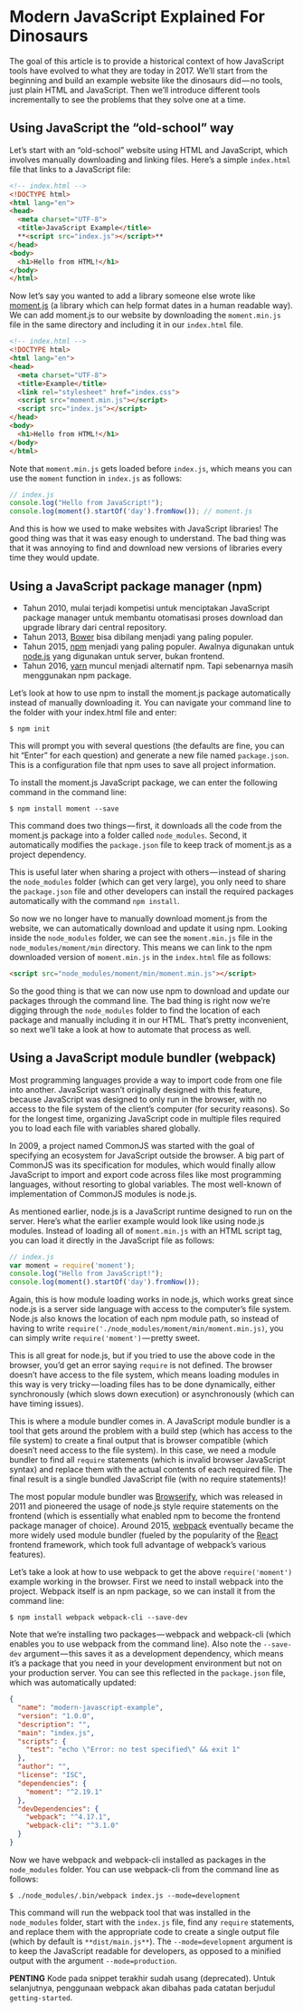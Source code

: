 # Modern JavaScript Explained For Dinosaurs
The goal of this article is to provide a historical context of how JavaScript tools have evolved to what they are today in 2017. We’ll start from the beginning and build an example website like the dinosaurs did — no tools, just plain HTML and JavaScript. Then we’ll introduce different tools incrementally to see the problems that they solve one at a time.

## Using JavaScript the “old-school” way
Let’s start with an “old-school” website using HTML and JavaScript, which involves manually downloading and linking files. Here’s a simple `index.html` file that links to a JavaScript file:

``` html
<!-- index.html -->  
<!DOCTYPE html>  
<html lang="en">  
<head>  
  <meta charset="UTF-8">  
  <title>JavaScript Example</title>  
  **<script src="index.js"></script>**  
</head>  
<body>  
  <h1>Hello from HTML!</h1>  
</body>  
</html>
```

Now let’s say you wanted to add a library someone else wrote like [moment.js](https://momentjs.com/) (a library which can help format dates in a human readable way). We can add moment.js to our website by downloading the `moment.min.js` file in the same directory and including it in our `index.html` file.

``` html
<!-- index.html -->  
<!DOCTYPE html>  
<html lang="en">  
<head>  
  <meta charset="UTF-8">  
  <title>Example</title>  
  <link rel="stylesheet" href="index.css">  
  <script src="moment.min.js"></script>
  <script src="index.js"></script>  
</head>  
<body>  
  <h1>Hello from HTML!</h1>  
</body>  
</html>
```

Note that `moment.min.js` gets loaded before `index.js`, which means you can use the `moment` function in `index.js` as follows:

``` js
// index.js  
console.log("Hello from JavaScript!");  
console.log(moment().startOf('day').fromNow()); // moment.js
```

And this is how we used to make websites with JavaScript libraries! The good thing was that it was easy enough to understand. The bad thing was that it was annoying to find and download new versions of libraries every time they would update.

## Using a JavaScript package manager (npm)

- Tahun 2010, mulai terjadi kompetisi untuk menciptakan JavaScript package manager untuk membantu otomatisasi proses download dan upgrade library dari central repository.
- Tahun 2013, [Bower](https://bower.io/) bisa dibilang menjadi yang paling populer.
- Tahun 2015, [npm](https://www.npmjs.com/) menjadi yang paling populer. Awalnya digunakan untuk [node.js](https://nodejs.org/en/) yang digunakan untuk server, bukan frontend.
- Tahun 2016, [yarn](https://yarnpkg.com/en/) muncul menjadi alternatif npm. Tapi sebenarnya masih menggunakan npm package.

Let’s look at how to use npm to install the moment.js package automatically instead of manually downloading it. You can navigate your command line to the folder with your index.html file and enter:

```
$ npm init
```

This will prompt you with several questions (the defaults are fine, you can hit “Enter” for each question) and generate a new file named `package.json`. This is a configuration file that npm uses to save all project information.

To install the moment.js JavaScript package, we can enter the following command in the command line:

```
$ npm install moment --save
```

This command does two things — first, it downloads all the code from the moment.js package into a folder called `node_modules`. Second, it automatically modifies the `package.json` file to keep track of moment.js as a project dependency.

This is useful later when sharing a project with others — instead of sharing the `node_modules` folder (which can get very large), you only need to share the `package.json` file and other developers can install the required packages automatically with the command `npm install`.

So now we no longer have to manually download moment.js from the website, we can automatically download and update it using npm. Looking inside the `node_modules` folder, we can see the `moment.min.js` file in the `node_modules/moment/min` directory. This means we can link to the npm downloaded version of `moment.min.js` in the `index.html` file as follows:

``` html
<script src="node_modules/moment/min/moment.min.js"></script>
```

So the good thing is that we can now use npm to download and update our packages through the command line. The bad thing is right now we’re digging through the `node_modules` folder to find the location of each package and manually including it in our HTML. That’s pretty inconvenient, so next we’ll take a look at how to automate that process as well.

## Using a JavaScript module bundler (webpack)
Most programming languages provide a way to import code from one file into another. JavaScript wasn’t originally designed with this feature, because JavaScript was designed to only run in the browser, with no access to the file system of the client’s computer (for security reasons). So for the longest time, organizing JavaScript code in multiple files required you to load each file with variables shared globally.

In 2009, a project named CommonJS was started with the goal of specifying an ecosystem for JavaScript outside the browser. A big part of CommonJS was its specification for modules, which would finally allow JavaScript to import and export code across files like most programming languages, without resorting to global variables. The most well-known of implementation of CommonJS modules is node.js.

As mentioned earlier, node.js is a JavaScript runtime designed to run on the server. Here’s what the earlier example would look like using node.js modules. Instead of loading all of `moment.min.js` with an HTML script tag, you can load it directly in the JavaScript file as follows:

``` js
// index.js  
var moment = require('moment');
console.log("Hello from JavaScript!");  
console.log(moment().startOf('day').fromNow());
```

Again, this is how module loading works in node.js, which works great since node.js is a server side language with access to the computer’s file system. Node.js also knows the location of each npm module path, so instead of having to write `require('./node_modules/moment/min/moment.min.js)`, you can simply write `require('moment')` — pretty sweet.

This is all great for node.js, but if you tried to use the above code in the browser, you’d get an error saying `require` is not defined. The browser doesn’t have access to the file system, which means loading modules in this way is very tricky — loading files has to be done dynamically, either synchronously (which slows down execution) or asynchronously (which can have timing issues).

This is where a module bundler comes in. A JavaScript module bundler is a tool that gets around the problem with a build step (which has access to the file system) to create a final output that is browser compatible (which doesn’t need access to the file system). In this case, we need a module bundler to find all `require` statements (which is invalid browser JavaScript syntax) and replace them with the actual contents of each required file. The final result is a single bundled JavaScript file (with no require statements)!

The most popular module bundler was [Browserify](http://browserify.org/), which was released in 2011 and pioneered the usage of node.js style require statements on the frontend (which is essentially what enabled npm to become the frontend package manager of choice). Around 2015, [webpack](https://webpack.github.io/) eventually became the more widely used module bundler (fueled by the popularity of the [React](https://reactjs.org/) frontend framework, which took full advantage of webpack’s various features).

Let’s take a look at how to use webpack to get the above `require('moment')` example working in the browser. First we need to install webpack into the project. Webpack itself is an npm package, so we can install it from the command line:

```
$ npm install webpack webpack-cli --save-dev
```

Note that we’re installing two packages — webpack and webpack-cli (which enables you to use webpack from the command line). Also note the `--save-dev` argument — this saves it as a development dependency, which means it’s a package that you need in your development environment but not on your production server. You can see this reflected in the `package.json` file, which was automatically updated:

``` json
{  
  "name": "modern-javascript-example",  
  "version": "1.0.0",  
  "description": "",  
  "main": "index.js",  
  "scripts": {  
    "test": "echo \"Error: no test specified\" && exit 1"  
  },  
  "author": "",  
  "license": "ISC",  
  "dependencies": {  
    "moment": "^2.19.1"  
  },  
  "devDependencies": {  
    "webpack": "^4.17.1",  
    "webpack-cli": "^3.1.0"  
  }
}
```

Now we have webpack and webpack-cli installed as packages in the `node_modules` folder. You can use webpack-cli from the command line as follows:

```
$ ./node_modules/.bin/webpack index.js --mode=development
```

This command will run the webpack tool that was installed in the `node_modules` folder, start with the `index.js` file, find any `require` statements, and replace them with the appropriate code to create a single output file (which by default is `**dist/main.js**`). The `--mode=development` argument is to keep the JavaScript readable for developers, as opposed to a minified output with the argument `--mode=production`.

**PENTING**
Kode pada snippet terakhir sudah usang (deprecated). Untuk selanjutnya, penggunaan webpack akan dibahas pada catatan berjudul `getting-started`.


